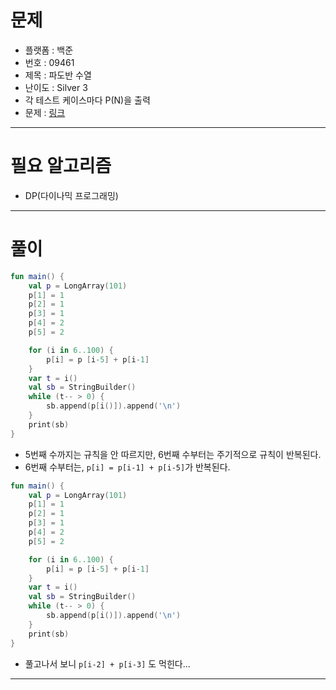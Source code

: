 # 문제
- 플랫폼 : 백준
- 번호 : 09461
- 제목 : 파도반 수열
- 난이도 : Silver 3
- 각 테스트 케이스마다 P(N)을 출력
- 문제 : <a href="https://www.acmicpc.net/problem/9461" target="_blank">링크</a>

---

# 필요 알고리즘
- DP(다이나믹 프로그래밍)

---

# 풀이
```kotlin
fun main() {
    val p = LongArray(101)
    p[1] = 1
    p[2] = 1
    p[3] = 1
    p[4] = 2
    p[5] = 2

    for (i in 6..100) {
        p[i] = p [i-5] + p[i-1]
    }
    var t = i()
    val sb = StringBuilder()
    while (t-- > 0) {
        sb.append(p[i()]).append('\n')
    }
    print(sb)
}
```
- 5번째 수까지는 규칙을 안 따르지만, 6번째 수부터는 주기적으로 규칙이 반복된다.
- 6번째 수부터는, `p[i] = p[i-1] + p[i-5]`가 반복된다.
```kotlin
fun main() {
    val p = LongArray(101)
    p[1] = 1
    p[2] = 1
    p[3] = 1
    p[4] = 2
    p[5] = 2

    for (i in 6..100) {
        p[i] = p [i-5] + p[i-1]
    }
    var t = i()
    val sb = StringBuilder()
    while (t-- > 0) {
        sb.append(p[i()]).append('\n')
    }
    print(sb)
}
```
- 풀고나서 보니 `p[i-2] + p[i-3]` 도 먹힌다...

---
